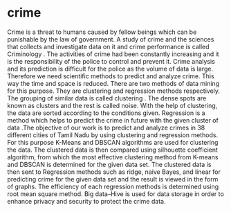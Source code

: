 # crime

Crime is a threat to humans caused by fellow beings 
which can be punishable by the law of government. A 
study of crime and the sciences that collects and 
investigate data on it and crime performance is called 
Criminology . The activities of crime had been 
constantly increasing and it is the responsibility of the 
police to control and prevent it. Crime analysis and its 
prediction is difficult for the police as the volume of data 
is large. Therefore we need scientific methods to predict 
and analyze crime. This way the time and space is 
reduced. There are two methods of data mining for this 
purpose. They are clustering and regression methods 
respectively. The grouping of similar data is called 
clustering . The dense spots are known as clusters and 
the rest is called noise. With the help of clustering, the 
data are sorted according to the conditions given. 
Regression is a method which helps to predict the crime 
in future with the given cluster of data .The objective 
of our work is to predict and analyze crimes in 38 
different cities of Tamil Nadu by using clustering and 
regression methods. For this purpose K-Means and 
DBSCAN algorithms are used for clustering the data. The 
clustered data is then compared using silhouette coefficient algorithm,
from which the most effective 
clustering method from K-means and DBSCAN is 
determined for the given data set. The clustered 
data is then sent to Regression methods such as ridge, 
naive Bayes, and linear for predicting crime for the given 
data set and the result is viewed in the form of graphs. 
The efficiency of each regression methods is determined 
using root mean square method. Big data–Hive is used for 
data storage in order to enhance privacy and security to 
protect the crime data. 
